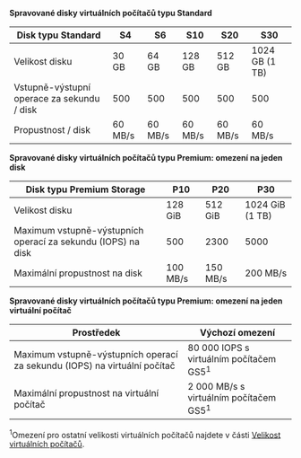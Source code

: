 **Spravované disky virtuálních počítačů typu Standard**

| Disk typu Standard | S4 | S6 | S10 | S20 | S30 |
| --- | --- |--- | --- | --- | --- |
| Velikost disku | 30 GB | 64 GB | 128 GB | 512 GB | 1024 GB (1 TB)|
| Vstupně-výstupní operace za sekundu / disk | 500 |500 |500 |500 |500 |
| Propustnost / disk | 60 MB/s | 60 MB/s | 60 MB/s | 60 MB/s | 60 MB/s | 

**Spravované disky virtuálních počítačů typu Premium: omezení na jeden disk**

| Disk typu Premium Storage | P10 | P20 | P30 |
| --- | --- | --- | --- |
| Velikost disku |128 GiB |512 GiB |1024 GiB (1 TB) |
| Maximum vstupně-výstupních operací za sekundu (IOPS) na disk |500 |2300 |5000 |
| Maximální propustnost na disk |100 MB/s |150 MB/s |200 MB/s |

**Spravované disky virtuálních počítačů typu Premium: omezení na jeden virtuální počítač**

| Prostředek | Výchozí omezení |
| --- | --- |
| Maximum vstupně-výstupních operací za sekundu (IOPS) na virtuální počítač |80 000 IOPS s virtuálním počítačem GS5<sup>1</sup> |
| Maximální propustnost na virtuální počítač |2 000 MB/s s virtuálním počítačem GS5<sup>1</sup> |

<sup>1</sup>Omezení pro ostatní velikosti virtuálních počítačů najdete v části [Velikost virtuálních počítačů](../articles/virtual-machines/linux/sizes.md?toc=%2fazure%2fvirtual-machines%2flinux%2ftoc.json). 
